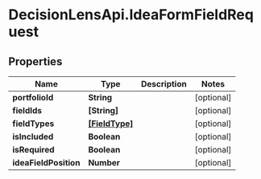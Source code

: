 # DecisionLensApi.IdeaFormFieldRequest

## Properties
Name | Type | Description | Notes
------------ | ------------- | ------------- | -------------
**portfolioId** | **String** |  | [optional] 
**fieldIds** | **[String]** |  | [optional] 
**fieldTypes** | [**[FieldType]**](FieldType.md) |  | [optional] 
**isIncluded** | **Boolean** |  | [optional] 
**isRequired** | **Boolean** |  | [optional] 
**ideaFieldPosition** | **Number** |  | [optional] 


